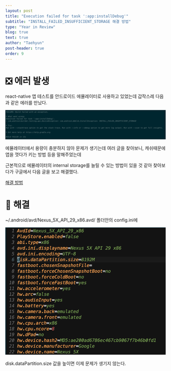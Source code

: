 ```yaml
---
layout: post
title: "Execution failed for task ':app:installDebug'"
subtitle: "INSTALL_FAILED_INSUFFICIENT_STORAGE 해결 방법"
type: "Year in Review"
blog: true
text: true
author: "Taehyun"
post-header: true
order: 9
---
```


# ❎ 에러 발생

react-native 앱 테스트를 안드로이드 에뮬레이터로 사용하고 있었는데 갑작스레 다음과 같은 에러를 만났다.

![](img/2020-06-04-11-16-17.png)

에뮬레이터에서 용량이 충분하지 않아 문제가 생기는데 여러 글을 찾아보니, 캐쉬때문에 앱을 껏다가 키는 방법 등을 말해주었는데

근본적으로 에뮬레이터의 internal storage를 늘릴 수 있는 방법이 있을 것 같아 찾아보다가 구글에서 다음 글을 보고 해결했다.

[해결 방법](http://www.coderprof.com/Android_Questions/Android_Questions.php?Android_Questions=5642&Question=Android+%EC%97%90%EB%AE%AC%EB%A0%88%EC%9D%B4%ED%84%B0%EC%9D%98+%EC%A0%80%EC%9E%A5+%EC%9A%A9%EB%9F%89%EC%9D%84+%EB%8A%98%EB%A6%AC%EB%8A%94+%EB%B0%A9%EB%B2%95%EC%9D%80+%EB%AC%B4%EC%97%87%EC%9D%B8%EA%B0%80%EC%9A%94?+(INSTALL_FAILED_INSUFFICIENT_STORAGE))

# 🌟 해결

~/.android/avd/Nexus_5X_API_29_x86.avd/ 폴더안의 config.ini에

![](img/2020-06-04-11-14-43.png)

disk.dataPartition.size 값을 높이면 이제 문제가 생기지 않는다.